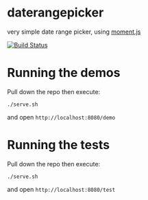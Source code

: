 daterangepicker
===============

very simple date range picker, using [moment.js](http://momentjs.com/)

[![Build Status](https://travis-ci.org/BrandwatchLtd/daterangepicker.png)](https://travis-ci.org/BrandwatchLtd/daterangepicker)

Running the demos
=================

Pull down the repo then execute:

    ./serve.sh

and open `http://localhost:8080/demo`


Running the tests
=================

Pull down the repo then execute:

    ./serve.sh

and open `http://localhost:8080/test`
